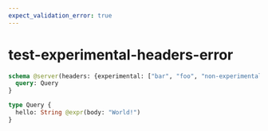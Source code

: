 ```yaml
---
expect_validation_error: true
---
```


# test-experimental-headers-error

```graphql @server
schema @server(headers: {experimental: ["bar", "foo", "non-experimental", "tailcall"]}) {
  query: Query
}

type Query {
  hello: String @expr(body: "World!")
}
```
